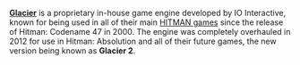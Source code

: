 [**Glacier**](https://ioi.dk/glacier) is a proprietary in-house game engine developed by IO Interactive, known for being used in all of their main [HITMAN games](/franchise/HITMAN/) since the release of Hitman: Codename 47 in 2000. The engine was completely overhauled in 2012 for use in Hitman: Absolution and all of their future games, the new version being known as **Glacier 2**. 
